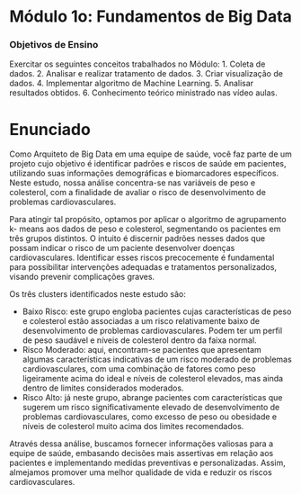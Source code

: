 # Módulo 1o: Fundamentos de Big Data

<h3>Objetivos de Ensino</h3>
Exercitar os seguintes conceitos trabalhados no Módulo:
1. Coleta de dados.
2. Analisar e realizar tratamento de dados.
3. Criar visualização de dados.
4. Implementar algoritmo de Machine Learning.
5. Analisar resultados obtidos.
6. Conhecimento teórico ministrado nas vídeo aulas.

# Enunciado
Como Arquiteto de Big Data em uma equipe de saúde, você faz parte de um projeto cujo objetivo é identificar padrões e riscos de saúde em pacientes, utilizando suas informações demográficas e biomarcadores específicos. Neste estudo, nossa análise concentra-se nas variáveis de peso e colesterol, com a finalidade de avaliar o risco de desenvolvimento de problemas cardiovasculares.

Para atingir tal propósito, optamos por aplicar o algoritmo de agrupamento k- means aos dados de peso e colesterol, segmentando os pacientes em três grupos distintos. O intuito é discernir padrões nesses dados que possam indicar o risco de um paciente desenvolver doenças cardiovasculares. Identificar esses riscos precocemente é fundamental para possibilitar intervenções adequadas e tratamentos personalizados, visando prevenir complicações graves.

Os três clusters identificados neste estudo são:
- Baixo Risco: este grupo engloba pacientes cujas características de peso e colesterol estão associadas a um risco relativamente baixo de desenvolvimento de problemas cardiovasculares. Podem ter um perfil de peso saudável e níveis de colesterol dentro da faixa normal. 
- Risco Moderado: aqui, encontram-se pacientes que apresentam algumas características indicativas de um risco moderado de problemas cardiovasculares, com uma combinação de fatores como peso ligeiramente acima do ideal e níveis de colesterol elevados, mas ainda dentro de limites considerados moderados. 
- Risco Alto: já neste grupo, abrange pacientes com características que sugerem um risco significativamente elevado de desenvolvimento de problemas cardiovasculares, como excesso de peso ou obesidade e níveis de colesterol muito acima dos limites recomendados.

Através dessa análise, buscamos fornecer informações valiosas para a equipe de saúde, embasando decisões mais assertivas em relação aos pacientes e implementando medidas preventivas e personalizadas. Assim, almejamos promover uma melhor qualidade de vida e reduzir os riscos cardiovasculares.

